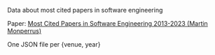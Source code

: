 
Data about most cited papers in software engineering

Paper: [Most Cited Papers in Software Engineering 2013-2023 (Martin Monperrus)](TODO)

One JSON file per {venue, year}
